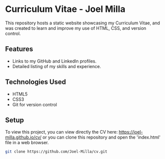 # Curriculum Vitae - Joel Milla
This repository hosts a static website showcasing my Curriculum Vitae, and was created to learn and improve my use of HTML, CSS, and version control. 

## Features
- Links to my GitHub and LinkedIn profiles.
- Detailed listing of my skills and experience.

## Technologies Used
- HTML5
- CSS3
- Git for version control

## Setup
To view this project, you can view directly the CV here: https://joel-milla.github.io/cv/ or you can clone this repository and open the 'index.html' file in a web browser.

```bash
git clone https://github.com/Joel-Milla/cv.git
```

